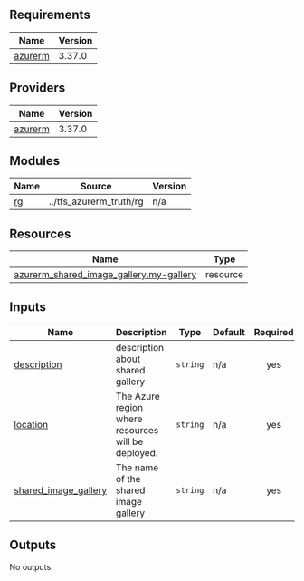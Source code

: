 <!-- BEGIN_TF_DOCS -->
## Requirements

| Name | Version |
|------|---------|
| <a name="requirement_azurerm"></a> [azurerm](#requirement\_azurerm) | 3.37.0 |

## Providers

| Name | Version |
|------|---------|
| <a name="provider_azurerm"></a> [azurerm](#provider\_azurerm) | 3.37.0 |

## Modules

| Name | Source | Version |
|------|--------|---------|
| <a name="module_rg"></a> [rg](#module\_rg) | ../tfs_azurerm_truth/rg | n/a |

## Resources

| Name | Type |
|------|------|
| [azurerm_shared_image_gallery.my-gallery](https://registry.terraform.io/providers/hashicorp/azurerm/3.37.0/docs/resources/shared_image_gallery) | resource |

## Inputs

| Name | Description | Type | Default | Required |
|------|-------------|------|---------|:--------:|
| <a name="input_description"></a> [description](#input\_description) | description about shared gallery | `string` | n/a | yes |
| <a name="input_location"></a> [location](#input\_location) | The Azure region where resources will be deployed. | `string` | n/a | yes |
| <a name="input_shared_image_gallery"></a> [shared\_image\_gallery](#input\_shared\_image\_gallery) | The name of the shared image gallery | `string` | n/a | yes |

## Outputs

No outputs.
<!-- END_TF_DOCS -->